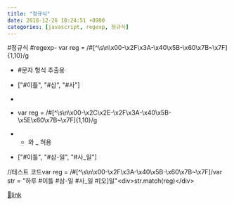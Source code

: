```yaml
---
title: "정규식"
date: 2018-12-26 10:24:51 +0900
categories: [javascript, regexp, 정규식]
---
```


#정규식 #regexp- var reg = /#[^\s\n\x00-\x2F\x3A-\x40\x5B-\x60\x7B~\x7F]{1,10}/g
- #문자 형식 추출용 
- ["#이틀", "#삼", "#사"]

- 
- var reg = /#[^\s\n\x00-\x2C\x2E-\x2F\x3A-\x40\x5B-\x5E\x60\x7B~\x7F]{1,10}/g
- - 와 _ 허용
- ["#이틀", "#삼-일", "#사_일"]


//테스트 코드var reg = /#[^\s\n\x00-\x2F\x3A-\x40\x5B-\x60\x7B~\x7F]/var str = "하루 #이틀 #삼-일 #사_일 #[오]일"&lt;div&gt;str.match(reg)&lt;/div&gt;  



[🔗link](http://www.mins01.com/mh/tech/read/1223)